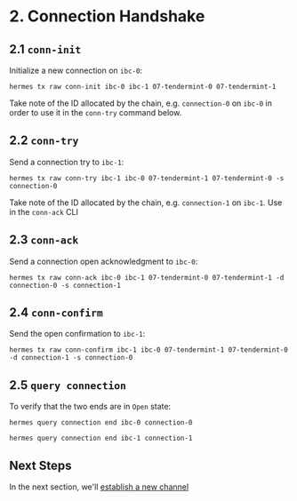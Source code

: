 # 2. Connection Handshake

## 2.1 `conn-init`

Initialize a new connection on `ibc-0`:
```shell
hermes tx raw conn-init ibc-0 ibc-1 07-tendermint-0 07-tendermint-1
```

Take note of the ID allocated by the chain, e.g. `connection-0` on `ibc-0` in order to use it in the `conn-try` command below.

## 2.2 `conn-try`

Send a connection try to `ibc-1`:
```shell
hermes tx raw conn-try ibc-1 ibc-0 07-tendermint-1 07-tendermint-0 -s connection-0
```

Take note of the ID allocated by the chain, e.g. `connection-1` on `ibc-1`. Use in the `conn-ack` CLI

## 2.3 `conn-ack`

Send a connection open acknowledgment to `ibc-0`:
```shell
hermes tx raw conn-ack ibc-0 ibc-1 07-tendermint-0 07-tendermint-1 -d connection-0 -s connection-1
```

## 2.4 `conn-confirm`

Send the open confirmation to `ibc-1`:
```shell
hermes tx raw conn-confirm ibc-1 ibc-0 07-tendermint-1 07-tendermint-0 -d connection-1 -s connection-0
```

## 2.5 `query connection`

To verify that the two ends are in `Open` state:

```shell
hermes query connection end ibc-0 connection-0
```

```shell
hermes query connection end ibc-1 connection-1
```


## Next Steps

In the next section, we'll [establish a new channel](./channel.md)
